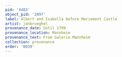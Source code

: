 ```yaml
---
pid: '4483'
object_pid: '2897'
label: Albert and Isabella before Mariemont Castle
artist: janbrueghel
provenance_date: Until 1799
provenance_location: Mannheim
provenance_text: From Galerie Mannheim
collection: provenance
order: '0039'
---
```

